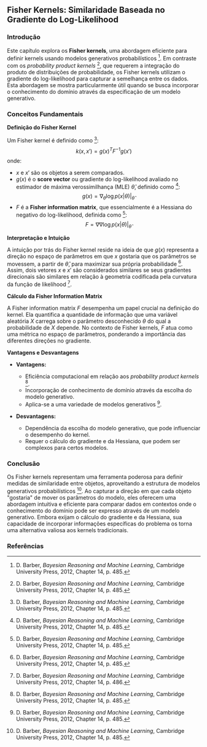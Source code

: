 ## Fisher Kernels: Similaridade Baseada no Gradiente do Log-Likelihood

### Introdução
Este capítulo explora os **Fisher kernels**, uma abordagem eficiente para definir kernels usando modelos generativos probabilísticos [^485]. Em contraste com os *probability product kernels* [^485], que requerem a integração do produto de distribuições de probabilidade, os Fisher kernels utilizam o gradiente do log-likelihood para capturar a semelhança entre os dados. Esta abordagem se mostra particularmente útil quando se busca incorporar o conhecimento do domínio através da especificação de um modelo generativo.

### Conceitos Fundamentais

**Definição do Fisher Kernel**

Um Fisher kernel é definido como [^485]:
$$ k(x, x') = g(x)^T F^{-1} g(x') $$
onde:
*   $x$ e $x'$ são os objetos a serem comparados.
*   $g(x)$ é o **score vector** ou gradiente do log-likelihood avaliado no estimador de máxima verossimilhança (MLE) $\hat{\theta}$, definido como [^485]:
    $$     g(x) = \nabla_{\theta} \log p(x|\theta)|_{\hat{\theta}}     $$
*   $F$ é a **Fisher information matrix**, que essencialmente é a Hessiana do negativo do log-likelihood, definida como [^485]:
    $$     F = \nabla \nabla \log p(x|\theta)|_{\hat{\theta}}     $$

**Interpretação e Intuição**

A intuição por trás do Fisher kernel reside na ideia de que $g(x)$ representa a direção no espaço de parâmetros em que $x$ gostaria que os parâmetros se movessem, a partir de $\hat{\theta}$, para maximizar sua própria probabilidade [^485]. Assim, dois vetores $x$ e $x'$ são considerados similares se seus gradientes direcionais são similares em relação à geometria codificada pela curvatura da função de likelihood [^486].

**Cálculo da Fisher Information Matrix**

A Fisher information matrix $F$ desempenha um papel crucial na definição do kernel. Ela quantifica a quantidade de informação que uma variável aleatória $X$ carrega sobre o parâmetro desconhecido $\theta$ do qual a probabilidade de $X$ depende. No contexto de Fisher kernels, $F$ atua como uma métrica no espaço de parâmetros, ponderando a importância das diferentes direções no gradiente.

**Vantagens e Desvantagens**

*   **Vantagens:**
    *   Eficiência computacional em relação aos *probability product kernels* [^485].
    *   Incorporação de conhecimento de domínio através da escolha do modelo generativo.
    *   Aplica-se a uma variedade de modelos generativos [^485].

*   **Desvantagens:**
    *   Dependência da escolha do modelo generativo, que pode influenciar o desempenho do kernel.
    *   Requer o cálculo do gradiente e da Hessiana, que podem ser complexos para certos modelos.

### Conclusão

Os Fisher kernels representam uma ferramenta poderosa para definir medidas de similaridade entre objetos, aproveitando a estrutura de modelos generativos probabilísticos [^485]. Ao capturar a direção em que cada objeto "gostaria" de mover os parâmetros do modelo, eles oferecem uma abordagem intuitiva e eficiente para comparar dados em contextos onde o conhecimento do domínio pode ser expresso através de um modelo generativo. Embora exijam o cálculo do gradiente e da Hessiana, sua capacidade de incorporar informações específicas do problema os torna uma alternativa valiosa aos kernels tradicionais.

### Referências
[^485]: D. Barber, *Bayesian Reasoning and Machine Learning*, Cambridge University Press, 2012, Chapter 14, p. 485.
[^486]: D. Barber, *Bayesian Reasoning and Machine Learning*, Cambridge University Press, 2012, Chapter 14, p. 486.
<!-- END -->
